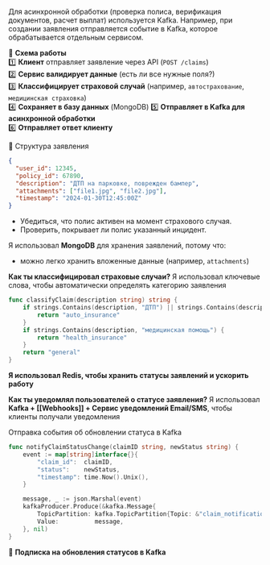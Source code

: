 
Для асинхронной обработки (проверка полиса, верификация документов, расчет выплат) используется Kafka. Например, при создании заявления отправляется событие в Kafka, которое обрабатывается отдельным сервисом.


📌 **Схема работы**  
1️⃣ **Клиент** отправляет заявление через API (`POST /claims`)  
2️⃣ **Сервис валидирует данные** (есть ли все нужные поля?)  
3️⃣ **Классифицирует страховой случай** (например, `автострахование`, `медицинская страховка`)  
4️⃣ **Сохраняет в базу данных** (MongoDB)
5️⃣ **Отправляет в Kafka для асинхронной обработки**  
6️⃣ **Отправляет ответ клиенту**


📌 Структура заявления
```json
{
  "user_id": 12345,
  "policy_id": 67890,
  "description": "ДТП на парковке, поврежден бампер",
  "attachments": ["file1.jpg", "file2.jpg"],
  "timestamp": "2024-01-30T12:45:00Z"
}
```

- Убедиться, что полис активен на момент страхового случая.
- Проверить, покрывает ли полис указанный инцидент.

Я использовал **MongoDB** для хранения заявлений, потому что:
- можно легко хранить вложенные данные (например, `attachments`)

 **Как ты классифицировал страховые случаи?**
Я использовал ключевые слова, чтобы автоматически определять категорию заявления
```go
func classifyClaim(description string) string {
    if strings.Contains(description, "ДТП") || strings.Contains(description, "авто") {
        return "auto_insurance"
    }
    if strings.Contains(description, "медицинская помощь") {
        return "health_insurance"
    }
    return "general"
}
```


**Я использовал Redis, чтобы хранить статусы заявлений и ускорить работу**


**Как ты уведомлял пользователей о статусе заявления?**
Я использовал **Kafka + [[Webhooks]] + Сервис уведомлений Email/SMS**, чтобы клиенты получали уведомления


Отправка события об обновлении статуса в Kafka
```go
func notifyClaimStatusChange(claimID string, newStatus string) {
    event := map[string]interface{}{
        "claim_id":  claimID,
        "status":    newStatus,
        "timestamp": time.Now().Unix(),
    }

    message, _ := json.Marshal(event)
    kafkaProducer.Produce(&kafka.Message{
        TopicPartition: kafka.TopicPartition{Topic: &"claim_notifications", Partition: kafka.PartitionAny},
        Value:          message,
    }, nil)
}
```
📌 **Подписка на обновления статусов в Kafka**

